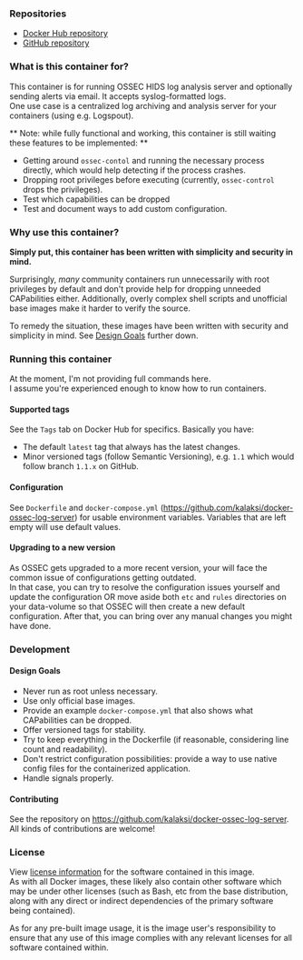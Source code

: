 
### Repositories
- [Docker Hub repository](https://registry.hub.docker.com/u/kalaksi/ossec-log-server/)
- [GitHub repository](https://github.com/kalaksi/docker-ossec-log-server)

### What is this container for?
This container is for running OSSEC HIDS log analysis server and optionally sending alerts via email. It accepts syslog-formatted logs.  
One use case is a centralized log archiving and analysis server for your containers (using e.g. Logspout).  

** Note: while fully functional and working, this container is still waiting these features to be implemented:  **
- Getting around ```ossec-contol``` and running the necessary process directly, which would help detecting if the process crashes.  
- Dropping root privileges before executing (currently, ```ossec-control``` drops the privileges).
- Test which capabilities can be dropped
- Test and document ways to add custom configuration.

### Why use this container?
**Simply put, this container has been written with simplicity and security in mind.**

Surprisingly, _many_ community containers run unnecessarily with root privileges by default and don't provide help for dropping unneeded CAPabilities either.
Additionally, overly complex shell scripts and unofficial base images make it harder to verify the source.  

To remedy the situation, these images have been written with security and simplicity in mind. See [Design Goals](#design-goals) further down.

### Running this container
At the moment, I'm not providing full commands here.  
I assume you're experienced enough to know how to run containers.  

#### Supported tags
See the ```Tags``` tab on Docker Hub for specifics. Basically you have:
- The default ```latest``` tag that always has the latest changes.
- Minor versioned tags (follow Semantic Versioning), e.g. ```1.1``` which would follow branch ```1.1.x``` on GitHub.

#### Configuration
See ```Dockerfile``` and ```docker-compose.yml``` (<https://github.com/kalaksi/docker-ossec-log-server>) for usable environment variables. Variables that are left empty will use default values.  

#### Upgrading to a new version
As OSSEC gets upgraded to a more recent version, your will face the common issue of configurations getting outdated.  
In that case, you can try to resolve the configuration issues yourself and update the configuration OR move aside both ```etc``` and ```rules``` directories on your data-volume so that OSSEC will then create a new default configuration. After that, you can bring over any manual changes you might have done. 

### Development
#### Design Goals
- Never run as root unless necessary.
- Use only official base images.
- Provide an example ```docker-compose.yml``` that also shows what CAPabilities can be dropped.
- Offer versioned tags for stability.
- Try to keep everything in the Dockerfile (if reasonable, considering line count and readability).
- Don't restrict configuration possibilities: provide a way to use native config files for the containerized application.
- Handle signals properly.

#### Contributing
See the repository on <https://github.com/kalaksi/docker-ossec-log-server>.
All kinds of contributions are welcome!

### License
View [license information](https://github.com/kalaksi/docker-ossec-log-server/blob/master/LICENSE) for the software contained in this image.  
As with all Docker images, these likely also contain other software which may be under other licenses (such as Bash, etc from the base distribution, along with any direct or indirect dependencies of the primary software being contained).  
  
As for any pre-built image usage, it is the image user's responsibility to ensure that any use of this image complies with any relevant licenses for all software contained within.
